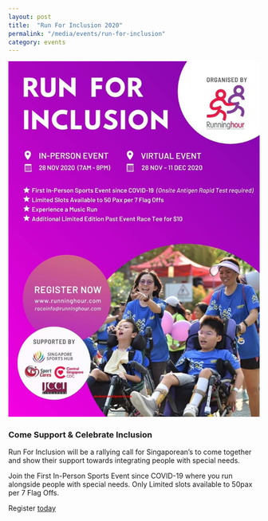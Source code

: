 ```yaml
---
layout: post
title:  "Run For Inclusion 2020"
permalink: "/media/events/run-for-inclusion"
category: events
---
```


![Run For Inclusion](/images/Run_For_Inclusion.jpg)

### Come Support & Celebrate Inclusion

Run For Inclusion will be a rallying call for Singaporean’s to come together and show their support towards integrating people with special needs.

Join the First In-Person Sports Event since COVID-19 where you run alongside people with special needs. Only Limited slots available to 50pax per 7 Flag Offs.

Register [today](https://runninghour.com/registration)

